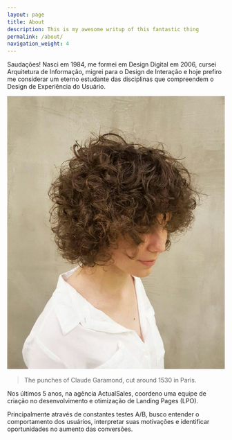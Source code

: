 ```yaml
---
layout: page
title: About
description: This is my awesome writup of this fantastic thing
permalink: /about/
navigation_weight: 4
---
```


<div class="ph4 ph6-ns ph0-l pv4 pv5-l lh-copy">
  <p class="measure-wide center">
    Saudações! Nasci em 1984, me formei em Design Digital em 2006, cursei Arquitetura de Informação, migrei para o Design de Interação e hoje prefiro me considerar um eterno estudante das disciplinas que compreendem o Design de Experiência do Usuário.
  </p>

  <p class="measure-wide center mb0">
    <img src="../images/carol.jpg" alt="">
  </p>

  <blockquote class="f5 f1-ns fw9 ph0 pv4 pv5-l">
    <p class="measure-narrow center lh-copy lh-title-ns tc">
      The punches of Claude Garamond, cut around 1530 in Paris.
    </p>
  </blockquote>

  <p class="measure-wide center">
    Nos últimos 5 anos, na agência ActualSales, coordeno uma equipe de criação no desenvolvimento e otimização de Landing Pages (LPO).
  </p>

  <p class="measure-wide center">
    Principalmente através de constantes testes A/B, busco entender o comportamento dos usuários, interpretar suas motivações e identificar oportunidades no aumento das conversões.
  </p>

</div>
